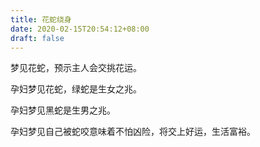 ```yaml
---
title: 花蛇绕身
date: 2020-02-15T20:54:12+08:00
draft: false
---
```


梦见花蛇，预示主人会交挑花运。<br>



孕妇梦见花蛇，绿蛇是生女之兆。<br>



孕妇梦见黑蛇是生男之兆。<br>



孕妇梦见自己被蛇咬意味着不怕凶险，将交上好运，生活富裕。<br>
